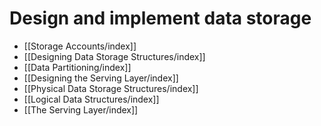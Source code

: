 # Design and implement data storage

- [[Storage Accounts/index]]
- [[Designing Data Storage Structures/index]]
- [[Data Partitioning/index]]
- [[Designing the Serving Layer/index]]
- [[Physical Data Storage Structures/index]]
- [[Logical Data Structures/index]]
- [[The Serving Layer/index]]
